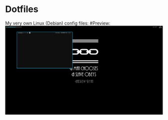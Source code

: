 # Dotfiles
My very own Linux (Debian) config files:
#Preview:
![alt img](https://raw.githubusercontent.com/arceso/Dotfiles/master/preview1.png)
